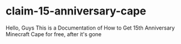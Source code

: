 # claim-15-anniversary-cape
Hello, Guys This is a Documentation of How to Get 15th Anniversary Minecraft Cape for free, after it's gone
